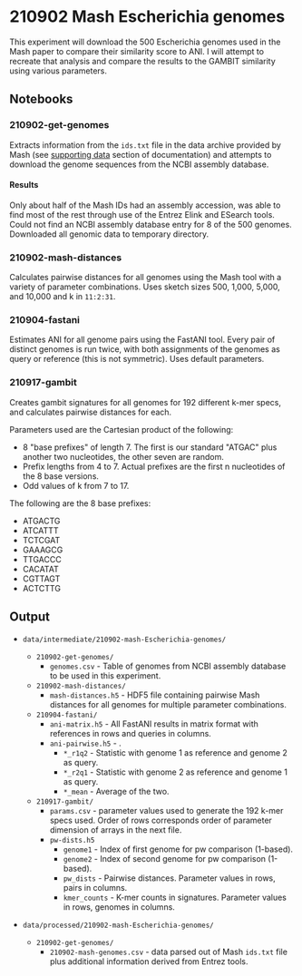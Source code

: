 # 210902 Mash Escherichia genomes

This experiment will download the 500 Escherichia genomes used in the Mash paper to compare their
similarity score to ANI. I will attempt to recreate that analysis and compare the results to the
GAMBIT similarity using various parameters.


## Notebooks

### 210902-get-genomes

Extracts information from the `ids.txt` file in the data archive provided by Mash (see [supporting
data](https://mash.readthedocs.io/en/latest/data.html) section of documentation) and attempts to
download the genome sequences from the NCBI assembly database.

#### Results

Only about half of the Mash IDs had an assembly accession, was able to find most of the rest through
use of the Entrez Elink and ESearch tools. Could not find an NCBI assembly database entry for 8 of
the 500 genomes. Downloaded all genomic data to temporary directory.


### 210902-mash-distances

Calculates pairwise distances for all genomes using the Mash tool with a variety of parameter
combinations. Uses sketch sizes 500, 1,000, 5,000, and 10,000 and k in `11:2:31`.


### 210904-fastani

Estimates ANI for all genome pairs using the FastANI tool. Every pair of distinct genomes is run
twice, with both assignments of the genomes as query or reference (this is not symmetric). Uses
default parameters.


### 210917-gambit

Creates gambit signatures for all genomes for 192 different k-mer specs, and calculates pairwise
distances for each.

Parameters used are the Cartesian product of the following:
* 8 "base prefixes" of length 7. The first is our standard "ATGAC" plus another two nucleotides,
  the other seven are random.
* Prefix lengths from 4 to 7. Actual prefixes are the first n nucleotides of the 8 base versions.
* Odd values of k from 7 to 17.

The following are the 8 base prefixes:
* ATGACTG
* ATCATTT
* TCTCGAT
* GAAAGCG
* TTGACCC
* CACATAT
* CGTTAGT
* ACTCTTG


## Output

* `data/intermediate/210902-mash-Escherichia-genomes/`
  * `210902-get-genomes/`
    * `genomes.csv` - Table of genomes from NCBI assembly database to be used in this experiment.
  * `210902-mash-distances/`
    * `mash-distances.h5` - HDF5 file containing pairwise Mash distances for all genomes for
      multiple parameter combinations.
  * `210904-fastani/`
    * `ani-matrix.h5` - All FastANI results in matrix format with references in rows and queries in columns.
    * `ani-pairwise.h5` - .
	  * `*_r1q2` - Statistic with genome 1 as reference and genome 2 as query.
	  * `*_r2q1` - Statistic with genome 2 as reference and genome 1 as query.
	  * `*_mean` - Average of the two.
  * `210917-gambit/`
    * `params.csv` - parameter values used to generate the 192 k-mer specs used. Order of rows
      corresponds order of parameter dimension of arrays in the next file.
    * `pw-dists.h5`
	  * `genome1` - Index of first genome for pw comparison (1-based).
	  * `genome2` - Index of second genome for pw comparison (1-based).
	  * `pw_dists` - Pairwise distances. Parameter values in rows, pairs in columns.
	  * `kmer_counts` - K-mer counts in signatures. Parameter values in rows, genomes in columns.

* `data/processed/210902-mash-Escherichia-genomes/`
  * `210902-get-genomes/`
    * `210902-mash-genomes.csv` - data parsed out of Mash `ids.txt` file plus additional information
	  derived from Entrez tools.
